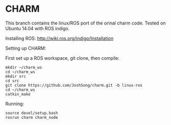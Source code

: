 # CHARM

This branch contains the linux/ROS port of the orinal charm code. Tested on Ubuntu 14.04 with ROS indigo.

Installing ROS:
http://wiki.ros.org/indigo/Installation

Setting up CHARM:

First set up a ROS workspace, git clone, then compile:

    mkdir ~/charm_ws
    cd ~/charm_ws
    mkdir src
    cd src
    git clone https://github.com/JoshSong/charm.git -b linux-ros
    cd ~/charm_ws
    catkin_make

Running:

    source devel/setup.bash
    rosrun charm charm_node

